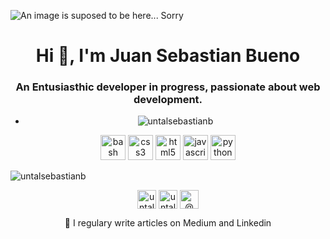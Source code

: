 ![An image is suposed to be here... Sorry](https://github.com/untalsebastianb/repostuff/blob/master/HA-Wallpaper-Dark-Urban-Laptop.jpg)
<!-- Header  -->
<h1 align="center">Hi 👋, I'm Juan Sebastian Bueno</h1>
<h3 align="center">An Entusiasthic developer in progress, passionate about web development.</h3>
<!-- Skills -->
<ul>
<li><p align="center"> <img src="https://komarev.com/ghpvc/?username=untalsebastianb" alt="untalsebastianb" /> </p></li>
</ul>
<p align="center"><img src="https://www.vectorlogo.zone/logos/gnu_bash/gnu_bash-icon.svg" alt="bash" width="40" height="40"/> <img src="https://devicons.github.io/devicon/devicon.git/icons/css3/css3-original-wordmark.svg" alt="css3" width="40" height="40"/> <img src="https://devicons.github.io/devicon/devicon.git/icons/html5/html5-original-wordmark.svg" alt="html5" width="40" height="40"/> <img src="https://devicons.github.io/devicon/devicon.git/icons/javascript/javascript-original.svg" alt="javascript" width="40" height="40"/> <img src="https://devicons.github.io/devicon/devicon.git/icons/python/python-original.svg" alt="python" width="40" height="40"/></p>
<img display="flex" align="center" src="https://github-readme-stats.vercel.app/api?username=untalsebastianb&show_icons=true" alt="untalsebastianb" />

<p align="center">
<a href="https://twitter.com/untalsebastianb" target="blank"><img align="center" src="https://cdn.jsdelivr.net/npm/simple-icons@3.0.1/icons/twitter.svg" alt="untalsebastianb" height="30" width="30" /></a>
<a href="https://instagram.com/untalsebastianb" target="blank"><img align="center" src="https://cdn.jsdelivr.net/npm/simple-icons@3.0.1/icons/instagram.svg" alt="untalsebastianb" height="30" width="30" /></a>
<a href="https://medium.com/@@sebastianbueno_60659" target="blank"><img align="center" src="https://cdn.jsdelivr.net/npm/simple-icons@3.0.1/icons/medium.svg" alt="@@sebastianbueno_60659" height="30" width="30" /></a>
</p>

<p align="center">📝 I regulary write articles on Medium and Linkedin</p>
